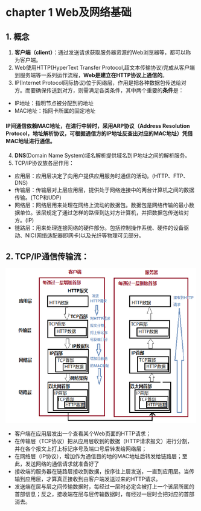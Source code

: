 # chapter 1 Web及网络基础
## 1. 概念
1. **客户端（client）**：通过发送请求获取服务器资源的Web浏览器等，都可以称为客户端。
2. Web使用HTTP(HyperText Transfer Protocol,超文本传输协议)完成从客户端到服务端等一系列运作流程，**Web是建立在HTTP协议上通信的**。
3. IP(Internet Protocol网际协议)位于网络层，作用是把各种数据包传送给对方。而要确保传送到对方，则需满足各类条件，其中两个重要的**条件**是：
- IP地址：指明节点被分配到的地址
- MAC地址：指网卡所属的固定地址
#### IP间通信依赖MAC地址，在进行中转时，采用ARP协议（Address Resolution Protocol，地址解析协议，可根据通信方的IP地址反查出对应的MAC地址）凭借MAC地址进行通信。
4. **DNS**(Domain Name System)域名解析提供域名到IP地址之间的解析服务。
5. TCP/IP协议族各层作用：
 - 应用层：应用层决定了向用户提供应用服务时通信的活动。(HTTP、FTP、DNS)
 - 传输层：传输层对上层应用层，提供处于网络连接中的两台计算机之间的数据传输。(TCP和UDP)
 - 网络层：网络层用来处理在网络上流动的数据包。数据包是网络传输的最小数据单位。该层规定了通过怎样的路径到达对方计算机，并把数据包传送给对方。(IP)
 - 链路层：用来处理连接网络的硬件部分。包括控制操作系统、硬件的设备驱动、NIC(网络适配器即网卡)以及光纤等物理可见部分。
 ## 2. TCP/IP通信传输流：
 ![](01.png)
 - 客户端在应用层发出一个查看某个Web页面的HTTP请求；
 - 在传输层（TCP协议）把从应用层收到的数据（HTTP请求报文）进行分割，并在各个报文上打上标记序号及端口号后转发给网络层；
 - 在网络层（IP协议），增加作为通信目的地的MAC地址后转发给链路层；至此，发送网络的通信请求就准备好了
 - 接收端的服务器在链路层接收到数据，按序往上层发送，一直到应用层。当传输到应用层，才算真正接收到由客户端发送过来的HTTP请求。
 - 发送端在层与层之间传输数据时，每经过一层时必定会被打上一个该层所属的首部信息；反之，接收端在层与层传输数据时，每经过一层时会把对应的首部消去。


 